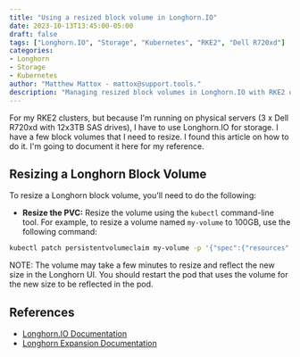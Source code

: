 ```yaml
---
title: "Using a resized block volume in Longhorn.IO"
date: 2023-10-13T13:45:00-05:00
draft: false
tags: ["Longhorn.IO", "Storage", "Kubernetes", "RKE2", "Dell R720xd"]
categories:
- Longhorn
- Storage
- Kubernetes
author: "Matthew Mattox - mattox@support.tools."
description: "Managing resized block volumes in Longhorn.IO with RKE2 on Dell R720xd servers."
---
```


For my RKE2 clusters, but because I'm running on physical servers (3 x Dell R720xd with 12x3TB SAS drives), I have to use Longhorn.IO for storage. I have a few block volumes that I need to resize. I found this article on how to do it. I'm going to document it here for my reference.

## Resizing a Longhorn Block Volume

To resize a Longhorn block volume, you'll need to do the following:

- **Resize the PVC:** Resize the volume using the `kubectl` command-line tool. For example, to resize a volume named `my-volume` to 100GB, use the following command:

```bash
kubectl patch persistentvolumeclaim my-volume -p '{"spec":{"resources":{"requests":{"storage":"100Gi"}}}}'
```

NOTE: The volume may take a few minutes to resize and reflect the new size in the Longhorn UI. You should restart the pod that uses the volume for the new size to be reflected in the pod.

## References

- [Longhorn.IO Documentation](https://longhorn.io/docs/)
- [Longhorn Expansion Documentation](https://longhorn.io/docs/1.5.1/volumes-and-nodes/expansion/)
